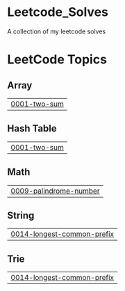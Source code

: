 # Leetcode_Solves
A collection of my leetcode solves

<!---LeetCode Topics Start-->
# LeetCode Topics
## Array
|  |
| ------- |
| [0001-two-sum](https://github.com/forsakeshaik/Leetcode_Solves/tree/master/0001-two-sum) |
## Hash Table
|  |
| ------- |
| [0001-two-sum](https://github.com/forsakeshaik/Leetcode_Solves/tree/master/0001-two-sum) |
## Math
|  |
| ------- |
| [0009-palindrome-number](https://github.com/forsakeshaik/Leetcode_Solves/tree/master/0009-palindrome-number) |
## String
|  |
| ------- |
| [0014-longest-common-prefix](https://github.com/forsakeshaik/Leetcode_Solves/tree/master/0014-longest-common-prefix) |
## Trie
|  |
| ------- |
| [0014-longest-common-prefix](https://github.com/forsakeshaik/Leetcode_Solves/tree/master/0014-longest-common-prefix) |
<!---LeetCode Topics End-->